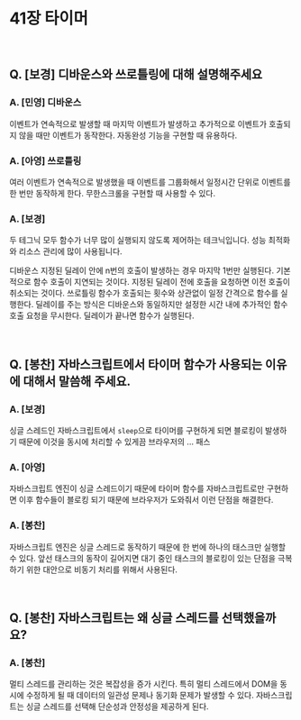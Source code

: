 # 41장 타이머

<br />

## Q. [보경] 디바운스와 쓰로틀링에 대해 설명해주세요

### A. [민영] 디바운스

이벤트가 연속적으로 발생할 때 마지막 이벤트가 발생하고 추가적으로 이벤트가 호출되지 않을 때만 이벤트가 동작한다. 자동완성 기능을 구현할 때 유용하다.

### A. [아영] 쓰로틀링

여러 이벤트가 연속적으로 발생했을 때 이벤트를 그룹화해서 일정시간 단위로 이벤트를 한 번만 동작하게 한다. 무한스크롤을 구현할 때 사용할 수 있다.

### A. [보경]

두 테그닉 모두 함수가 너무 많이 실행되지 않도록 제어하는 테크닉입니다. 성능 최적화와 리소스 관리에 많이 사용됩니다.

디바운스
지정된 딜레이 안에 n번의 호출이 발생하는 경우 마지막 1번만 실행된다.
기본적으로 함수 호출이 지연되는 것이다.
지정된 딜레이 전에 호출을 요청하면 이전 호출이 취소되는 것이다.
쓰로틀링
함수가 호출되는 횟수와 상관없이 일정 간격으로 함수를 실행한다.
딜레이를 주는 방식은 디바운스와 동일하지만 설정한 시간 내에 추가적인 함수 호출 요청을 무시한다.
딜레이가 끝나면 함수가 실행된다.

<br />

## Q. [봉찬] 자바스크립트에서 타이머 함수가 사용되는 이유에 대해서 말씀해 주세요.

### A. [보경]

싱글 스레드인 자바스크립트에서 `sleep`으로 타이머를 구현하게 되면 블로킹이 발생하기 때문에 이것을 동시에 처리할 수 있게끔 브라우저의 ... 패스

### A. [아영]

자바스크립트 엔진이 싱글 스레드이기 때문에 타이머 함수를 자바스크립트로만 구현하면 이후 함수들이 블로킹 되기 때문에 브라우저가 도와줘서 이런 단점을 해결한다.

### A. [봉찬]

자바스크립트 엔진은 싱글 스레드로 동작하기 때문에 한 번에 하나의 태스크만 실행할 수 있다. 앞선 태스크의 동작이 길어지면 대기 중인 태스크의 블로킹이 있는 단점을 극복하기 위한 대안으로 비동기 처리를 위해서 사용된다.

<br />

## Q. [봉찬] 자바스크립트는 왜 싱글 스레드를 선택했을까요?

### A. [봉찬]

멀티 스레드를 관리하는 것은 복잡성을 증가 시킨다. 특히 멀티 스레드에서 DOM을 동시에 수정하게 될 때 데이터의 일관성 문제나 동기화 문제가 발생할 수 있다. 자바스크립트는 싱글 스레드를 선택해 단순성과 안정성을 제공하게 된다.
